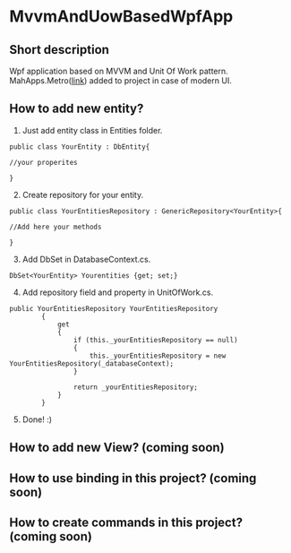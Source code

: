 # MvvmAndUowBasedWpfApp
## Short description
Wpf application based on MVVM and Unit Of Work pattern. MahApps.Metro([link](https://github.com/MahApps/MahApps.Metro)) added to project in case of modern UI.
## How to add new entity?
1. Just add entity class in Entities folder.

~~~~
public class YourEntity : DbEntity{

//your properites

}
~~~~

2. Create repository for your entity.

~~~~
public class YourEntitiesRepository : GenericRepository<YourEntity>{

//Add here your methods

}
~~~~

3. Add DbSet in DatabaseContext.cs.

~~~~
DbSet<YourEntity> Yourentities {get; set;}
~~~~

4. Add repository field and property in UnitOfWork.cs.

~~~~
public YourEntitiesRepository YourEntitiesRepository
        {
            get
            {
                if (this._yourEntitiesRepository == null)
                {
                    this._yourEntitiesRepository = new YourEntitiesRepository(_databaseContext);
                }

                return _yourEntitiesRepository;
            }
        }
~~~~

5. Done! :)

## How to add new View? (coming soon)
## How to use binding in this project? (coming soon)
## How to create commands in this project? (coming soon)
